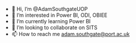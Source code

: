- 👋 Hi, I’m @AdamSouthgateUOP
- 👀 I’m interested in Power BI, ODI, OBIEE
- 🌱 I’m currently learning Power BI
- 💞️ I’m looking to collaborate on SITS
- 📫 How to reach me adam.southgate@port.ac.uk

<!---
AdamSouthgateUOP/AdamSouthgateUOP is a ✨ special ✨ repository because its `README.md` (this file) appears on your GitHub profile.
You can click the Preview link to take a look at your changes.
--->

